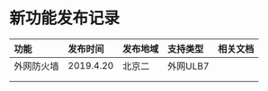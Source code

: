 # 新功能发布记录



| 功能 | 发布时间 | 发布地域 | 支持类型 | 相关文档 |
| :--- | :--- | :--- | :--- | :--- |
| 外网防火墙 | 2019.4.20 | 北京二 | 外网ULB7 |  |
|  |  |  |   |  |
|  |  |  |  |  |



